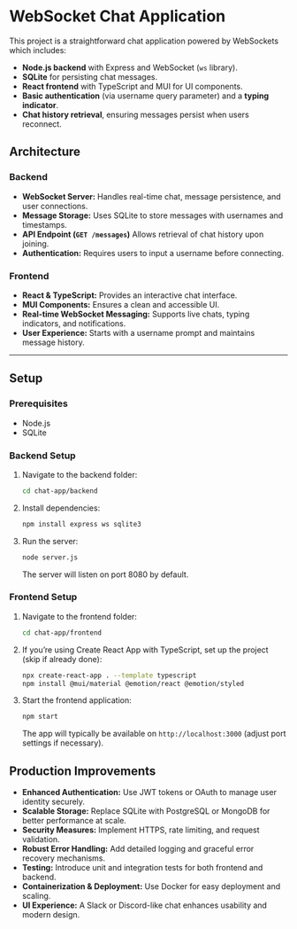 # WebSocket Chat Application

This project is a straightforward chat application powered by WebSockets which includes:
- **Node.js backend** with Express and WebSocket (`ws` library).
- **SQLite** for persisting chat messages.
- **React frontend** with TypeScript and MUI for UI components.
- **Basic authentication** (via username query parameter) and a **typing indicator**.
- **Chat history retrieval**, ensuring messages persist when users reconnect.

## Architecture

### Backend
- **WebSocket Server:** Handles real-time chat, message persistence, and user connections.
- **Message Storage:** Uses SQLite to store messages with usernames and timestamps.
- **API Endpoint (`GET /messages`)** Allows retrieval of chat history upon joining.
- **Authentication:** Requires users to input a username before connecting.

### Frontend
- **React & TypeScript:** Provides an interactive chat interface.
- **MUI Components:** Ensures a clean and accessible UI.
- **Real-time WebSocket Messaging:** Supports live chats, typing indicators, and notifications.
- **User Experience:** Starts with a username prompt and maintains message history.

---

## Setup

### Prerequisites
- Node.js
- SQLite

### Backend Setup
1. Navigate to the backend folder:
   ```bash
   cd chat-app/backend
    ```
2. Install dependencies:
    ```bash
    npm install express ws sqlite3
    ```
3. Run the server:
    ```bash
    node server.js
    ```
   The server will listen on port 8080 by default.

### Frontend Setup

1. Navigate to the frontend folder:
    ```bash
    cd chat-app/frontend
    ```
2. If you’re using Create React App with TypeScript, set up the project (skip if already done):
    ```bash
    npx create-react-app . --template typescript
    npm install @mui/material @emotion/react @emotion/styled
    ```
3. Start the frontend application:
    ```bash
    npm start
    ```
   The app will typically be available on `http://localhost:3000` (adjust port settings if necessary).

## Production Improvements

- **Enhanced Authentication:** Use JWT tokens or OAuth to manage user identity securely.
- **Scalable Storage:** Replace SQLite with PostgreSQL or MongoDB for better performance at scale.
- **Security Measures:** Implement HTTPS, rate limiting, and request validation.
- **Robust Error Handling:** Add detailed logging and graceful error recovery mechanisms.
- **Testing:** Introduce unit and integration tests for both frontend and backend.
- **Containerization & Deployment:** Use Docker for easy deployment and scaling.
- **UI Experience:** A Slack or Discord-like chat enhances usability and modern design.
